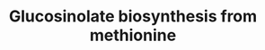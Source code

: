---
annotations:
- id: PW:0000002
  parent: classic metabolic pathway
  type: Pathway Ontology
  value: classic metabolic pathway
authors:
- Mikikot
- Afukushima
- Khanspers
- Mkutmon
- Eweitz
description: This pathway describes the glucosinolate derived from methionine in Arabidopsis
  thaliana. This is based on the KEGG pathway and PlantCyc.  Some pathway entities
  are unknown and being investigated, these are denoted as "Catalyst" and "Metabolite"
  for now.
last-edited: 2021-05-28
organisms:
- Arabidopsis thaliana
redirect_from:
- /index.php/Pathway:WP4597
- /instance/WP4597
- /instance/WP4597_rr118602
revision: r118602
schema-jsonld:
- '@context': https://schema.org/
  '@id': https://wikipathways.github.io/pathways/WP4597.html
  '@type': Dataset
  creator:
    '@type': Organization
    name: WikiPathways
  description: This pathway describes the glucosinolate derived from methionine in
    Arabidopsis thaliana. This is based on the KEGG pathway and PlantCyc.  Some pathway
    entities are unknown and being investigated, these are denoted as "Catalyst" and
    "Metabolite" for now.
  keywords:
  - ''
  - 2-(2'-Methylthio)ethylmalic acid
  - 2-(3'-Methylthio)propylmalic acid
  - 2-(4'-Methylthio)butylmalic acid
  - 2-(5'-Methylthio)pentylmalic acid
  - 2-(6'-Methylthio)hexylmalic acid
  - 2-(7'-Methylthio)heptylmalic acid
  - 2-Benzoyloxy-3-butenyl glucosinolate
  - 2-Hydroxy 3-butenyl glucosinolate
  - 2-Oxo-10-methylthiodecanoic acid
  - 2-Oxo-4-methylthiobutanoic acid
  - 2-Oxo-5-methylthiopentanoic acid
  - 2-Oxo-6-methylthiopentanoic acid
  - 2-Oxo-7-methylthioheptanoic acid
  - 2-Oxo-8-methylthiooctanoic acid
  - 2-Oxo-9-methylthiononanoic acid
  - 2-Propenyl glucosinolate
  - 2-Sinapoyloxy-3-butenyl glucosinolate
  - 3-(2'-Methylthio)ethylmalic acid
  - 3-(3'-Methylthio)propylmalic acid
  - 3-(4'-Methylthio)butylmalic acid
  - 3-(5'-Methylthio)pentylmalic acid
  - 3-(6'-Methylthio)hexylmalic acid
  - 3-(7'-Methylthio)heptylmalic acid
  - 3-(Methylsulfinyl)propyl-glucosinolate
  - 3-Butenyl glucosinolate
  - 3-Hydroxypropyl-glucosinolate
  - 3-Methylthiopropyl glucosinolate
  - 3-Methylthiopropyl-desulfoglucosinolate
  - 3-Sinapoyloxypropyl-glucosinolate
  - 4-(Methylsulfinyl)butyl glucosinolate
  - 4-Benzoyloxybutyl glucosinolate
  - 4-Hydroxybutyl-glucosinolate
  - 4-Methylthiobutanaldoxime
  - 4-Methylthiobutyl glucosinolate
  - 4-Methylthiobutyl-desulfoglucosinolate
  - 4-Methylthiobutylthiohydroximate
  - 4-Pentenyl glucosinolate
  - 4-Sinapoyloxybutyl-glucosinolate
  - 5-(Methylsulfinyl)pentyl glucosinolate
  - 5-Methylthiopentanaldoxime
  - 5-Methylthiopentyl glucosinolate
  - 6-(Methylsulfinyl)hexyl glucosinolate
  - 6-Methylthiohexanaldoxime
  - 6-Methylthiohexyl glucosinolate
  - 7-(Methylsulfinyl)heptyl glucosinolate
  - 7-Methylthioheptanaldoxime
  - 7-Methylthioheptyl glucosinolate
  - 7-Methylthioheptyl-desulfoglucosinolate
  - 8-(Methylsulfinyl)octyl glucosinolate
  - 8-Methylthiooctanaldoxime
  - 8-Methylthiooctyl glucosinolate
  - 8-Methylthiooctyl-desulfoglucosinolate
  - 9-(Methylsulfinyl)nonyl glucosinolate
  - 9-Methylthiononanaldoxime
  - BCAT3
  - BCAT4
  - CYP79F1
  - CYP79F2
  - CYP83A1
  - Dihomomethionine
  - Hexahomomethionine
  - Homomethionine
  - IIL1
  - IMD1
  - IMS2
  - IPMI1
  - IPMI2
  - MAM1
  - Methionine
  - Pentahomomethionine
  - S-(4-Methylthiobutylthiohydroximoyl)-L-cysteine
  - SOT16
  - SOT17
  - SOT18
  - SUR1
  - Tetrahomomethionine
  - Trihomomethionine
  - UGT74B1
  license: CC0
  name: Glucosinolate biosynthesis from methionine
seo: CreativeWork
title: Glucosinolate biosynthesis from methionine
wpid: WP4597
---